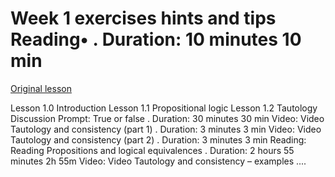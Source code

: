 # Week 1 exercises hints and tips Reading• . Duration: 10 minutes 10 min

[Original lesson](https://www.coursera.org/learn/uol-fundamentals-of-computer-science/supplement/VIJzL/week-1-exercises-hints-and-tips)

Lesson 1.0 Introduction Lesson 1.1 Propositional logic Lesson 1.2 Tautology Discussion Prompt: True or false . Duration: 30 minutes 30 min Video: Video Tautology and consistency (part 1) . Duration: 3 minutes 3 min Video: Video Tautology and consistency (part 2) . Duration: 3 minutes 3 min Reading: Reading Propositions and logical equivalences . Duration: 2 hours 55 minutes 2h 55m Video: Video Tautology and consistency – examples ....

